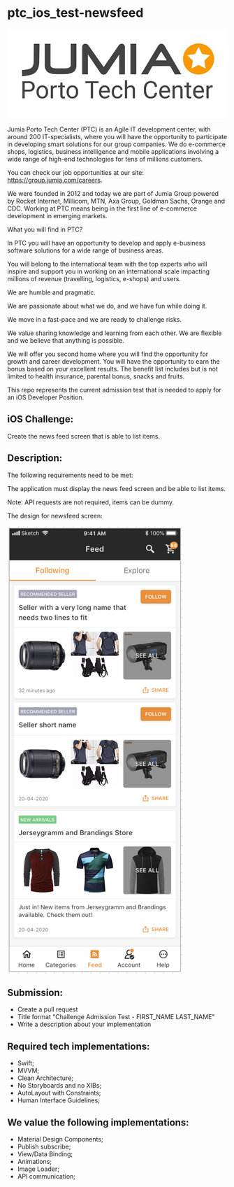 # ptc_ios_test-newsfeed


![alt tag](screen-porto-tech-center.jpg)

Jumia Porto Tech Center (PTC) is an Agile IT development center, with around 200 IT-specialists, 
where you will have the opportunity to participate in developing smart solutions for our group companies. 
We do e-commerce shops, logistics, business intelligence and mobile applications involving a wide range of high-end technologies for tens of millions customers.  

You can check our job opportunities at our site: https://group.jumia.com/careers.  

We were founded in 2012 and today we are part of Jumia Group powered by Rocket Internet, Millicom, MTN, Axa Group, 
Goldman Sachs, Orange and CDC.   Working at PTC means being in the first line of e-commerce development in emerging markets.  

What you will find in PTC?  

In PTC you will have an opportunity to develop and apply e-business software solutions for a wide range of business areas. 

You will belong to the international team with the top experts who will inspire and support you in working on an international scale impacting millions of revenue (travelling, logistics, e-shops) and users. 

We are humble and pragmatic. 

We are passionate about what we do, and we have fun while doing it. 

We move in a fast-pace and we are ready to challenge risks. 

We value sharing knowledge and learning from each other. We are flexible and we believe that anything is possible. 

We will offer you second home where you will find the opportunity for growth and career development.
You will have the opportunity to earn the bonus based on your excellent results. 
The benefit list includes but is not limited to health insurance, parental bonus, snacks and fruits.

This repo represents the current admission test that is needed to apply for an iOS Developer Position.

iOS Challenge:
-

Create the news feed screen that is able to list items.


Description:
-

The following requirements need to be met:

The application must display the news feed screen and be able to list items.

Note: API requests are not required, items can be dummy.

The design for newsfeed screen:

![alt tag](newsfeed.png)


Submission:
-
- Create a pull request
- Title format "Challenge Admission Test - FIRST_NAME LAST_NAME"
- Write a description about your implementation


Required tech implementations:
-
- Swift;
- MVVM;
- Clean Architecture;
- No Storyboards and no XIBs;
- AutoLayout with Constraints;
- Human Interface Guidelines;


We value the following implementations:
-
- Material Design Components;
- Publish subscribe;
- View/Data Binding;
- Animations;
- Image Loader;
- API communication;
